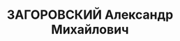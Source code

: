 ---
title: ЗАГОРОВСКИЙ Александр Михайлович
description: "Род. в 1907, г. Харьков. Проживал: ст. Муром. Токарь \n  Арестован 02.06.1936.\
  \ Приговор: 8 лет тюремного заключения"
---
